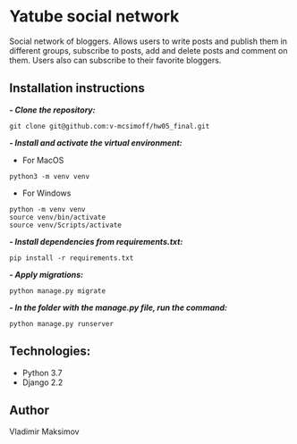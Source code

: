 # Yatube social network

Social network of bloggers. Allows users to write posts and publish them in different groups, subscribe to posts, add and delete posts and comment on them.
Users also can subscribe to their favorite bloggers.

## Installation instructions
***- Clone the repository:***
```
git clone git@github.com:v-mcsimoff/hw05_final.git
```

***- Install and activate the virtual environment:***
- For MacOS
```
python3 -m venv venv
```
- For Windows
```
python -m venv venv
source venv/bin/activate
source venv/Scripts/activate
```

***- Install dependencies from requirements.txt:***
```
pip install -r requirements.txt
```

***- Apply migrations:***
```
python manage.py migrate
```

***- In the folder with the manage.py file, run the command:***
```
python manage.py runserver
```

## Technologies:
- Python 3.7
- Django 2.2

## Author
Vladimir Maksimov
